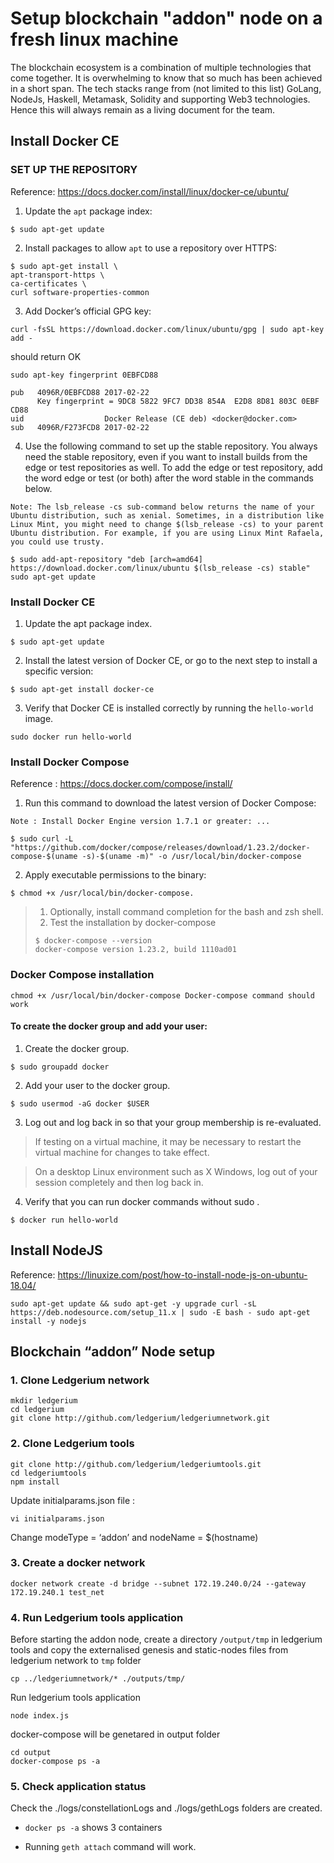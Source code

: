 # Setup blockchain "addon" node on a fresh linux machine

The blockchain ecosystem is a combination of multiple technologies that come together. It is overwhelming to know that so much has been achieved in a short span. The tech stacks range from (not limited to this list) GoLang, NodeJs, Haskell, Metamask, Solidity and supporting Web3 technologies. Hence this will always remain as a living document for the team.

## Install Docker CE 

### SET UP THE REPOSITORY 

Reference: https://docs.docker.com/install/linux/docker-ce/ubuntu/

1. Update the `apt` package index:
```
$ sudo apt-get update
```

2. Install packages to allow `apt` to use a repository over HTTPS:

```
$ sudo apt-get install \
apt-transport-https \
ca-certificates \
curl software-properties-common
```

3. Add Docker’s official GPG key: 
```
curl -fsSL https://download.docker.com/linux/ubuntu/gpg | sudo apt-key add - 
```
should return OK


```
sudo apt-key fingerprint 0EBFCD88 

pub   4096R/0EBFCD88 2017-02-22
      Key fingerprint = 9DC8 5822 9FC7 DD38 854A  E2D8 8D81 803C 0EBF CD88
uid                  Docker Release (CE deb) <docker@docker.com>
sub   4096R/F273FCD8 2017-02-22
```

4. Use the following command to set up the stable repository. You always need the stable repository, even if you want to install builds from the edge or test repositories as well. To add the edge or test repository, add the word edge or test (or both) after the word stable in the commands below.

```
Note: The lsb_release -cs sub-command below returns the name of your Ubuntu distribution, such as xenial. Sometimes, in a distribution like Linux Mint, you might need to change $(lsb_release -cs) to your parent Ubuntu distribution. For example, if you are using Linux Mint Rafaela, you could use trusty.
```

```
$ sudo add-apt-repository "deb [arch=amd64] https://download.docker.com/linux/ubuntu $(lsb_release -cs) stable" sudo apt-get update
```

### Install Docker CE

1. Update the apt package index.

```
$ sudo apt-get update
```

2. Install the latest version of Docker CE, or go to the next step to install a specific version:
```
$ sudo apt-get install docker-ce
```

3. Verify that Docker CE is installed correctly by running the `hello-world` image.
```
sudo docker run hello-world
```

### Install Docker Compose 

Reference : https://docs.docker.com/compose/install/ 

1. Run this command to download the latest version of Docker Compose:
```
Note : Install Docker Engine version 1.7.1 or greater: ... 
```
```
$ sudo curl -L "https://github.com/docker/compose/releases/download/1.23.2/docker-compose-$(uname -s)-$(uname -m)" -o /usr/local/bin/docker-compose
```

2. Apply executable permissions to the binary: 
```
$ chmod +x /usr/local/bin/docker-compose. 
```
> 1. Optionally, install command completion for the bash and zsh shell. 
> 2. Test the installation by docker-compose
> ```    
> $ docker-compose --version
> docker-compose version 1.23.2, build 1110ad01
> ``` 

### Docker Compose installation
```
chmod +x /usr/local/bin/docker-compose Docker-compose command should work
```

#### To create the docker group and add your user: 

1. Create the docker group. 
```
$ sudo groupadd docker
```

2. Add your user to the docker group. 

```
$ sudo usermod -aG docker $USER
```

3.  Log out and log back in so that your group membership is re-evaluated.

> If testing on a virtual machine, it may be necessary to restart the virtual machine for changes to take effect.

> On a desktop Linux environment such as X Windows, log out of your session completely and then log back in.

4. Verify that you can run docker commands without sudo .
```
$ docker run hello-world
```

## Install NodeJS 
Reference:  https://linuxize.com/post/how-to-install-node-js-on-ubuntu-18.04/

```
sudo apt-get update && sudo apt-get -y upgrade curl -sL https://deb.nodesource.com/setup_11.x | sudo -E bash - sudo apt-get install -y nodejs
```

## Blockchain “addon” Node setup

### 1. Clone Ledgerium network


```
mkdir ledgerium 
cd ledgerium
git clone http://github.com/ledgerium/ledgeriumnetwork.git
```

### 2. Clone Ledgerium tools

```
git clone http://github.com/ledgerium/ledgeriumtools.git 
cd ledgeriumtools
npm install 
```

Update initialparams.json file :
```
vi initialparams.json 
```
Change modeType = ‘addon’ and nodeName = $(hostname) 

### 3. Create a docker network
```
docker network create -d bridge --subnet 172.19.240.0/24 --gateway 172.19.240.1 test_net
```

### 4. Run Ledgerium tools application

Before starting the addon node, create a directory `/output/tmp` in ledgerium tools and copy the externalised genesis and static-nodes files from ledgerium network to `tmp` folder
```
cp ../ledgeriumnetwork/* ./outputs/tmp/
```

Run ledgerium tools application
```
node index.js
```

docker-compose will be genetared in output folder

```
cd output 
docker-compose ps -a
```

### 5. Check application status

Check the ./logs/constellationLogs and ./logs/gethLogs folders are created.

* `docker ps -a` shows 3 containers 

* Running `geth attach` command will work.
